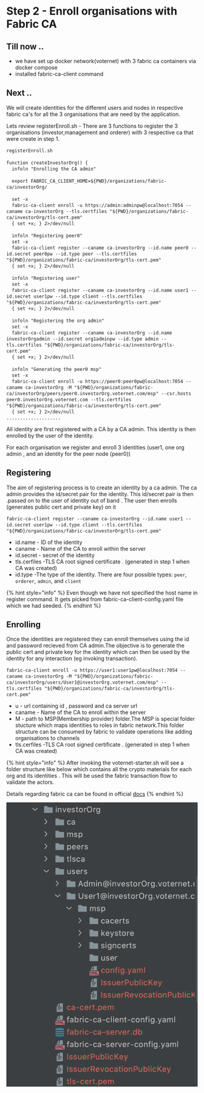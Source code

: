 # Step 2 - Enroll organisations with Fabric CA

## Till now ..

* we have set up docker network\(voternet\) with 3 fabric ca containers via docker compose
* installed fabric-ca-client command

## Next ..

We will create identities for the different users and nodes in respective fabric ca's for all the 3 organisations that are need by the application.

Lets review  registerEnroll.sh - There are 3 functions to register the 3 organisations \(investor,management and orderer\) with 3 respective ca that were create in step 1.

```text
registerEnroll.sh

function createInvestorOrg() {
  infoln "Enrolling the CA admin"

  export FABRIC_CA_CLIENT_HOME=${PWD}/organizations/fabric-ca/investorOrg/

  set -x
  fabric-ca-client enroll -u https://admin:adminpw@localhost:7054 --caname ca-investorOrg --tls.certfiles "${PWD}/organizations/fabric-ca/investorOrg/tls-cert.pem"
  { set +x; } 2>/dev/null

  infoln "Registering peer0"
  set -x
  fabric-ca-client register --caname ca-investorOrg --id.name peer0 --id.secret peer0pw --id.type peer --tls.certfiles "${PWD}/organizations/fabric-ca/investorOrg/tls-cert.pem"
  { set +x; } 2>/dev/null

  infoln "Registering user"
  set -x
  fabric-ca-client register --caname ca-investorOrg --id.name user1 --id.secret user1pw --id.type client --tls.certfiles "${PWD}/organizations/fabric-ca/investorOrg/tls-cert.pem"
  { set +x; } 2>/dev/null

  infoln "Registering the org admin"
  set -x
  fabric-ca-client register --caname ca-investorOrg --id.name investorOrgadmin --id.secret org1adminpw --id.type admin --tls.certfiles "${PWD}/organizations/fabric-ca/investorOrg/tls-cert.pem"
  { set +x; } 2>/dev/null

  infoln "Generating the peer0 msp"
  set -x
  fabric-ca-client enroll -u https://peer0:peer0pw@localhost:7054 --caname ca-investorOrg -M "${PWD}/organizations/fabric-ca/investorOrg/peers/peer0.investorOrg.voternet.com/msp" --csr.hosts peer0.investorOrg.voternet.com --tls.certfiles "${PWD}/organizations/fabric-ca/investorOrg/tls-cert.pem"
  { set +x; } 2>/dev/null
....................
```

All identity are first registered with a CA by a CA admin. This identity is then enrolled by the user of the identity.

For each organisation we register and enroll 3 identities \(user1, one org admin , and an identity for the peer node \(peer0\)\)

## Registering

The aim of registering process is to create an identity by a ca admin. The ca admin provides the id/secret pair for the identity. This id/secret pair is then .passed on to the user of identity out of band . The user then enrolls \(generates public cert and private key\) on it 

```text
fabric-ca-client register --caname ca-investorOrg --id.name user1 --id.secret user1pw --id.type client --tls.certfiles "${PWD}/organizations/fabric-ca/investorOrg/tls-cert.pem"
```

 

* id.name - ID of the identity
* caname - Name of the CA to enroll within the server
* id.secret - secret of the identity
* tls.cerfiles -TLS CA root signed certificate . \(generated in step 1 when CA was created\)
* id.type -The type of the identity. There are four possible types: `peer`, `orderer`, `admin`, and `client`

{% hint style="info" %}
Even though we have not specified the host name in register command. It gets picked from fabric-ca-client-config.yaml file which we had seeded. 
{% endhint %}

## Enrolling

Once the identities are registered they can enroll themselves using the id and password recieved from CA admin.The objective is to generate the public cert and private key for the identity which can then be used by the identity for any interaction \(eg invoking transaction\).

```text
fabric-ca-client enroll -u https://user1:user1pw@localhost:7054 --caname ca-investorOrg -M "${PWD}/organizations/fabric-ca/investorOrg/users/User1@investorOrg.voternet.com/msp" --tls.certfiles "${PWD}/organizations/fabric-ca/investorOrg/tls-cert.pem"
```

* u - url containing id , password and ca server url
* caname - Name of the CA to enroll within the server
* M - path to MSP\(Membership provider\) folder.The MSP is special folder stucture which maps identities to roles in fabric network.This folder structure can be consumed by fabric to validate operations like adding organisations to channels
* tls.cerfiles -TLS CA root signed certificate . \(generated in step 1 when CA was created\)

{% hint style="info" %}
After invoking the voternet-starter.sh will see a folder structure like below which contains all the crypto materials for each org and its identities . This will be used the fabric transaction flow to validate the actors.

Details regarding fabric ca can be found in official [docs](https://hyperledger-fabric-ca.readthedocs.io/en/release-1.4/deployguide/use_CA.html#register-an-identity)
{% endhint %}

![](../.gitbook/assets/image%20%281%29.png)

